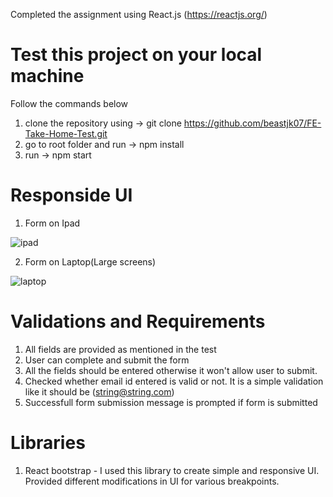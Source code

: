 Completed the assignment using React.js (https://reactjs.org/)

# Test this project on your local machine

Follow the commands below

1. clone the repository using -> git clone https://github.com/beastjk07/FE-Take-Home-Test.git
2. go to root folder and run -> npm install
3. run -> npm start

# Responside UI

1. Form on Ipad

![ipad](https://user-images.githubusercontent.com/90352791/201235747-8e909589-7fc0-4ffb-8e38-a3c069ddd289.png)

2. Form on Laptop(Large screens)

![laptop](https://user-images.githubusercontent.com/90352791/201235670-9a17c25e-27ff-41b0-a0a9-4297a4232300.png)

# Validations and Requirements

1. All fields are provided as mentioned in the test
2. User can complete and submit the form
3. All the fields should be entered otherwise it won't allow user to submit.
4. Checked whether email id entered is valid or not. It is a simple validation like it should be (string@string.com)
5. Successfull form submission message is prompted if form is submitted

# Libraries

1. React bootstrap - I used this library to create simple and responsive UI. Provided different modifications in UI for various breakpoints. 
